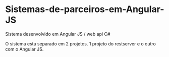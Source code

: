# Sistemas-de-parceiros-em-Angular-JS
Sistema desenvolvido em Angular JS / web api C#

O sistema esta separado em 2 projetos.
1 projeto do restserver e o outro com o Angular JS.

